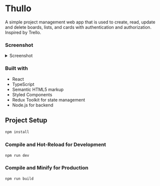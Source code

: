 # Thullo
A simple project management web app that is used to create, read, update and delete boards, lists, and cards with authentication and authorization. Inspired by Trello.


### Screenshot

<details>
<summary>Screenshot</summary>

![Screenshot of project](./thullo.PNG)

</details>



### Built with

- React
- TypeScript
- Semantic HTML5 markup
- Styled Components
- Redux Toolkit for state management
- Node.js for backend



## Project Setup

```sh
npm install
```

### Compile and Hot-Reload for Development

```sh
npm run dev
```

### Compile and Minify for Production

```sh
npm run build
```
